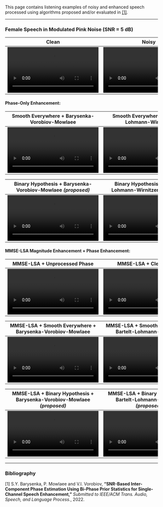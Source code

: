 This page contains listening examples of noisy and enhanced speech processed using algorithms proposed and/or evaluated in [[1]](#bibliography).

---

### Female Speech in Modulated Pink Noise (SNR = 5 dB)

| Clean  | Noisy |
| ------------- | ------------- |
| <video src="https://user-images.githubusercontent.com/2571033/182360664-5ed7d437-ae16-4e18-b301-1d20926821f2.mp4" controls="controls" style="max-width: 400px;"></video> | <video src="https://user-images.githubusercontent.com/2571033/182360769-b216b222-a20b-408c-b30f-f1c6a236a584.mp4" controls="controls" style="max-width: 400px;"></video> |

#### Phase-Only Enhancement:

| Smooth Everywhere + Barysenka-Vorobiov-Mowlaee | Smooth Everywhere + Bartelt-Lohmann-Wirnitzer |
| ------------- | ------------- |
| <video src="https://user-images.githubusercontent.com/2571033/182363022-0bb9832a-c187-40bd-9ec6-8673d8156408.mp4" controls="controls" style="max-width: 400px;"></video> | <video src="https://user-images.githubusercontent.com/2571033/182363120-ca1d3e0c-b99e-48b3-8d2e-0e8e39c68911.mp4" controls="controls" style="max-width: 400px;"></video> |

| Binary Hypothesis + Barysenka-Vorobiov-Mowlaee *(proposed)* | Binary Hypothesis + Bartelt-Lohmann-Wirnitzer *(proposed)* |
| ------------- | ------------- |
| <video src="https://user-images.githubusercontent.com/2571033/182363436-41ec2b30-1fbe-41a6-86f8-3c1268727221.mp4" controls="controls" style="max-width: 400px;"></video> | <video src="https://user-images.githubusercontent.com/2571033/182363500-6b5f4690-7ec5-499e-b158-a826f0908523.mp4" controls="controls" style="max-width: 400px;"></video> |

#### MMSE-LSA Magnitude Enhancement + Phase Enhancement:

| MMSE-LSA + Unprocessed Phase | MMSE-LSA + Clean Phase |
| ------------- | ------------- |
| <video src="https://user-images.githubusercontent.com/2571033/182364253-e7ce7736-70ee-496a-a69a-5ebd405c696a.mp4" controls="controls" style="max-width: 400px;"></video> | <video src="https://user-images.githubusercontent.com/2571033/182368654-53cba9e9-5dd6-4172-8699-545339cee5e4.mp4" controls="controls" style="max-width: 400px;"></video> |

| MMSE-LSA + Smooth Everywhere + Barysenka-Vorobiov-Mowlaee | MMSE-LSA + Smooth Everywhere + Bartelt-Lohmann-Wirnitzer |
| ------------- | ------------- |
| <video src="https://user-images.githubusercontent.com/2571033/182363917-dfeb5633-603d-4d9a-8995-04b49dd9774f.mp4" controls="controls" style="max-width: 400px;"></video> | <video src="https://user-images.githubusercontent.com/2571033/182364020-e735b9e4-5623-4294-b6d8-490cd40c10ee.mp4" controls="controls" style="max-width: 400px;"></video> |

| MMSE-LSA + Binary Hypothesis + Barysenka-Vorobiov-Mowlaee *(proposed)* | MMSE-LSA + Binary Hypothesis + Bartelt-Lohmann-Wirnitzer *(proposed)* |
| ------------- | ------------- |
| <video src="https://user-images.githubusercontent.com/2571033/182364130-c1267a70-d3c3-4c3f-9347-a9accbed9122.mp4" controls="controls" style="max-width: 400px;"></video> | <video src="https://user-images.githubusercontent.com/2571033/182364083-68581f4c-e34f-41e5-b909-26fe8cf72034.mp4" controls="controls" style="max-width: 400px;"></video> |

---

### Bibliography

[1] S.Y. Barysenka, P. Mowlaee and V.I. Vorobiov, **“SNR-Based Inter-Component Phase Estimation Using Bi-Phase Prior Statistics for Single-Channel Speech Enhancement,”** *Submitted to IEEE/ACM Trans. Audio, Speech, and Language Process.*, 2022.
